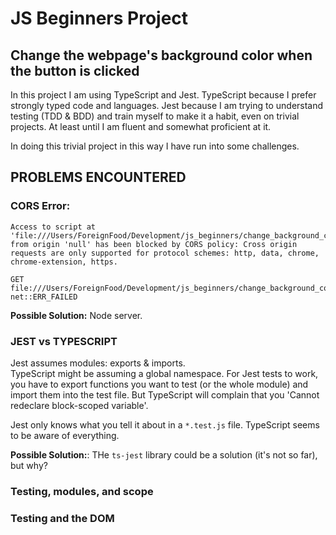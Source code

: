 # JS Beginners Project

## Change the webpage's background color when the button is clicked

In this project I am using TypeScript and Jest. TypeScript because I prefer strongly typed code and languages. Jest because I am trying to understand testing (TDD & BDD) and train myself to make it a habit, even on trivial projects. At least until I am fluent and somewhat proficient at it.

In doing this trivial project in this way I have run into some challenges.

## PROBLEMS ENCOUNTERED

### CORS Error:

```
Access to script at 'file:///Users/ForeignFood/Development/js_beginners/change_background_color/dist/index.test.js' from origin 'null' has been blocked by CORS policy: Cross origin requests are only supported for protocol schemes: http, data, chrome, chrome-extension, https.

GET file:///Users/ForeignFood/Development/js_beginners/change_background_color/dist/index.test.js net::ERR_FAILED
```

**Possible Solution:** Node server.

### JEST vs TYPESCRIPT

Jest assumes modules: exports & imports.  
TypeScript might be assuming a global namespace.
For Jest tests to work, you have to export functions you want to test (or the whole module) and import them into the test file. But TypeScript will complain that you 'Cannot redeclare block-scoped variable'.

Jest only knows what you tell it about in a `*.test.js` file. TypeScript seems to be aware of everything.

**Possible Solution:**: THe `ts-jest` library could be a solution (it's not so far), but why?

### Testing, modules, and scope

### Testing and the DOM
